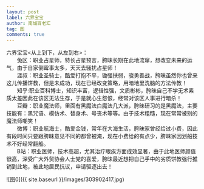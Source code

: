 ```yaml
---
layout: post
label: 六界宝宝
author: 南城百老汇
tag: 图
comments: true
---
```


六界宝宝<从上到下，从左到右>：    
　　兔区：职业占星师，特长占星预言，胯昧长期在此地流窜，想改变未来的运气，由于自家倒霉事太多，天天去骚扰占星师！    
　　涯叔：职业圣骑士，酷爱打抱不平，锄强扶弱，骁勇善战，胯昧虽然你也曾来这儿传播饼教，但是未成功，现在已经改变策略，用暗地里洗脑的方法传教！    
　　知乎:职业百科博士，知识丰富，逻辑性强，文质彬彬，胯昧自己不学无术素质太差因此在该区无法生存，于是就心生怨恨，经常对该区人事进行暗杀！    
　　豆瓣：职业魔法师，里面有黑魔法白魔法几大派，胯昧研习的是黑魔法，主要技能有：黑咒语、模仿术、替身术、号丧术等等。由于技术粗糙，现在常常被别的魔法师嘲笑！    
　　微博：职业航海士，酷爱金钱，常年在大海生活，胯昧家曾经给过小费，因此有段时间只要跟胯昧意见不同的都曾被淹，现在小费给的有点少，胯昧家因划船技术不好经常翻船。    
　　B站：职业医师，技术高超，尤其治疗眼疾方面成效显著，由于此地医师颜值很高，深受广大外贸协会人士党的喜爱，胯昧最近想把自己手中的劣质饼教强行推销到此地，被此地居民抗议，申请驱逐出去！

![图0]({{ site.baseurl }}/images/303902417.jpg)
